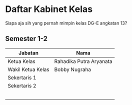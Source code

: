 # Daftar Kabinet Kelas
Siapa aja sih yang pernah mimpin kelas DG-E angkatan 13?

## Semester 1-2
| Jabatan           | Nama                    |
| ----------------- | ----------------------- |
| Ketua Kelas       | Rahadika Putra Aryanata |
| Wakil Ketua Kelas | Bobby Nugraha           |
| Sekertaris 1      |                         |
| Sekertaris 2      |                         |
|                   |                         |
|                   |                         |
|                   |                         |
|                   |                         |
|                   |                         |


